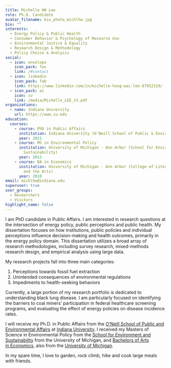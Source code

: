 ```yaml
---
title: Michelle HW Lee
role: Ph.D. Candidate
avatar_filename: bio_photo_michlhw.jpg
bio: ""
interests:
  - Energy Policy & Public Health
  - Consumer Behavior & Psychology of Resource Use
  - Environmental Justice & Equality
  - Research Design & Methodology
  - Policy Choice & Analysis
social:
  - icon: envelope
    icon_pack: fas
    link: /#contact
  - icon: linkedin
    icon_pack: fab
    link: https://www.linkedin.com/in/michelle-hung-wai-lee-87952319/
  - icon_pack: ai
    icon: cv
    link: /media/Michelle_LEE_CV.pdf
organizations:
  - name: Indiana University
    url: https://www.iu.edu
education:
  courses:
    - course: PhD in Public Affairs
      institution: Indiana University (O'Neill School of Public & Environmental Affairs)
      year: 2021
    - course: MS in Environmental Policy
      institution: University of Michigan - Ann Arbor (School for Environment and
        Sustainability)
      year: 2012
    - course: BA in Economics
      institution: University of Michigan - Ann Arbor (College of Literature, Science,
        and the Arts)
      year: 2010
email: michlhw@indiana.edu
superuser: true
user_groups:
  - Researchers
  - Visitors
highlight_name: false
---
```

I am PhD candidate in Public Affairs. I am interested in research questions at the intersection of energy policy, public perceptions and public health. My dissertation focuses on how institutions, public policies and individual perceptions influence decision-making and health outcomes, primarily in the energy policy domain. This dissertation utilizes a broad array of research methodologies, including survey research, mixed-methods research design, and empirical analysis using large data. 

My research projects fall into three main categories: 

1. Perceptions towards fossil fuel extraction
2. Unintended consequences of environmental regulations
3. Impediments to health-seeking behaviors

Currently, a large portion of my research portfolio is dedicated to understanding black lung disease. I am particularly focused on identifying the barriers to coal miners’ participation in federal healthcare screening programs, and evaluating the effect of energy policies on disease incidence rates. 

I will receive my Ph.D. in Public Affairs from the [O’Neill School of Public and Environmental Affairs](https://oneill.indiana.edu/) at [Indiana University](https://www.iu.edu). I received my Masters of Science in Environmental Policy from the [School for Environment and Sustainability](https://seas.umich.edu/) from the University of Michigan, and [Bachelors of Arts in Economics](https://lsa.umich.edu/econ), also from the [University of Michigan](https://www.umich.edu). 

In my spare time, I love to garden, rock climb, hike and cook large meals with friends.
